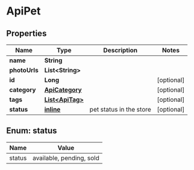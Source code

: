 
# ApiPet

## Properties
| Name | Type | Description | Notes |
| ------------ | ------------- | ------------- | ------------- |
| **name** | **String** |  |  |
| **photoUrls** | **List&lt;String&gt;** |  |  |
| **id** | **Long** |  |  [optional] |
| **category** | [**ApiCategory**](ApiCategory.md) |  |  [optional] |
| **tags** | [**List&lt;ApiTag&gt;**](ApiTag.md) |  |  [optional] |
| **status** | [**inline**](#Status) | pet status in the store |  [optional] |


<a id="Status"></a>
## Enum: status
| Name | Value |
| ---- | ----- |
| status | available, pending, sold |



